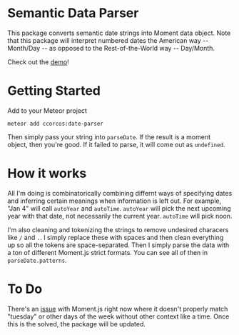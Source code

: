 # Semantic Data Parser

This package converts semantic date strings into Moment data object. Note that this package will interpret numbered dates the American way -- Month/Day -- as opposed to the Rest-of-the-World way -- Day/Month.

Check out the [demo](https://date-parser.meteor.com)!

# Getting Started

Add to your Meteor project

    meteor add ccorcos:date-parser

Then simply pass your string into `parseDate`. If the result is a moment object, then you're good. If it failed to parse, it will come out as `undefined`.

# How it works

All I'm doing is combinatorically combining differnt ways of specifying dates and inferring certain meanings when information is left out. For example, "Jan 4" will call `autoYear` and `autoTime`. `autoYear` will pick the next upcoming year with that date, not necessarily the current year. `autoTime` will pick noon.

I'm also cleaning and tokenizing the strings to remove undesired characers like `/` and `.`. I simply replace these with spaces and then clean everything up so all the tokens are space-separated. Then I simply parse the data with a ton of different Moment.js strict formats. You can see all of then in `parseDate.patterns`.


# To Do

There's an [issue](https://github.com/moment/moment/issues/2423) with Moment.js right now where it doesn't properly match "tuesday" or other days of the week without other context like a time. Once this is the solved, the package will be updated.